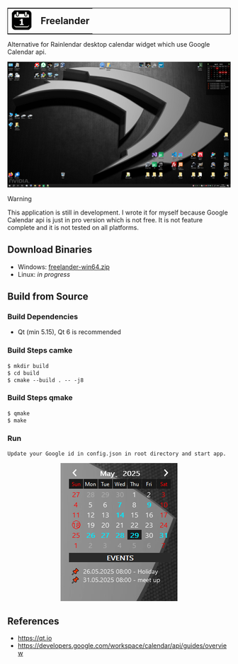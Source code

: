 <table style="border:1px solid black;">
  <tr>
    <td style="padding-right: 12px;">
      <img src="https://raw.githubusercontent.com/pavelkral/freelander/refs/heads/main/resource/icons/micon.png" style="width: 48px; height: 48px; object-fit: cover;">
    </td>
    <td>
      <h2 style="margin: 0;"> Freelander </h2>
    </td>
  </tr>
</table>

Alternative for Rainlendar desktop calendar widget which use Google Calendar api.

![Image](https://github.com/pavelkral/Freelander/raw/main/media/freelander2.png)


> [!WARNING]
> This application is still in development. I wrote it for myself because Google Calendar api is just in pro version which is not free. 
> It is not feature complete and it is not tested on all platforms. 


## Download Binaries

- Windows: [freelander-win64.zip](https://github.com/pavelkral/Freelander/releases/tag/Alpha)
- Linux: *in progress*

## Build from Source

### Build Dependencies

- Qt (min 5.15), Qt 6 is recommended

### Build Steps camke
```
$ mkdir build
$ cd build
$ cmake --build . -- -j8
```
### Build Steps qmake
```
$ qmake
$ make
```


### Run
```
Update your Google id in config.json in root directory and start app.
```

<p align=center>
  <img src="https://github.com/pavelkral/Freelander/raw/main/media/freelander-alpha.png">
</p>

## References

- https://qt.io
- https://developers.google.com/workspace/calendar/api/guides/overview
